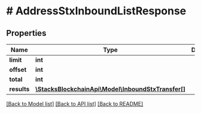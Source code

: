 # # AddressStxInboundListResponse

## Properties

Name | Type | Description | Notes
------------ | ------------- | ------------- | -------------
**limit** | **int** |  |
**offset** | **int** |  |
**total** | **int** |  |
**results** | [**\StacksBlockchainApi\Model\InboundStxTransfer[]**](InboundStxTransfer.md) |  |

[[Back to Model list]](../../README.md#models) [[Back to API list]](../../README.md#endpoints) [[Back to README]](../../README.md)
